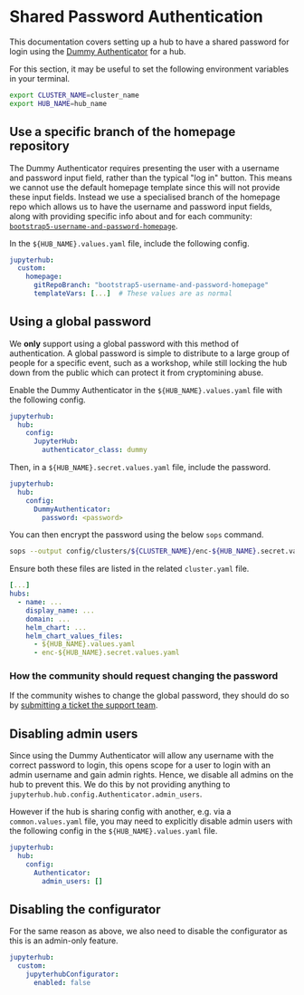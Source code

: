 # Shared Password Authentication

This documentation covers setting up a hub to have a shared password for login using the [Dummy Authenticator](https://jupyterhub.readthedocs.io/en/stable/reference/authenticators.html#the-dummy-authenticator)
for a hub.

For this section, it may be useful to set the following environment variables in your terminal.

```bash
export CLUSTER_NAME=cluster_name
export HUB_NAME=hub_name
```

## Use a specific branch of the homepage repository

The Dummy Authenticator requires presenting the user with a username and password input field, rather than the typical "log in" button.
This means we cannot use the default homepage template since this will not provide these input fields.
Instead we use a specialised branch of the homepage repo which allows us to have the username and password input fields, along with providing specific info about and for each community: [`bootstrap5-username-and-password-homepage`](https://github.com/2i2c-org/default-hub-homepage/tree/bootstrap5-username-and-password-homepage).

In the `${HUB_NAME}.values.yaml` file, include the following config.

```yaml
jupyterhub:
  custom:
    homepage:
      gitRepoBranch: "bootstrap5-username-and-password-homepage"
      templateVars: [...]  # These values are as normal
```

## Using a global password

We **only** support using a global password with this method of authentication.
A global password is simple to distribute to a large group of people for a specific event, such as a workshop, while still locking the hub down from the public which can protect it from cryptomining abuse.

Enable the Dummy Authenticator in the `${HUB_NAME}.values.yaml` file with the following config.

```yaml
jupyterhub:
  hub:
    config:
      JupyterHub:
        authenticator_class: dummy
```

Then, in a `${HUB_NAME}.secret.values.yaml` file, include the password.

```yaml
jupyterhub:
  hub:
    config:
      DummyAuthenticator:
        password: <password>
```

You can then encrypt the password using the below `sops` command.

```bash
sops --output config/clusters/${CLUSTER_NAME}/enc-${HUB_NAME}.secret.values.yaml -e config/clusters/${CLUSTER_NAME}/${HUB_NAME}.secret.values.yaml
```

Ensure both these files are listed in the related `cluster.yaml` file.

```yaml
[...]
hubs:
  - name: ...
    display_name: ...
    domain: ...
    helm_chart: ...
    helm_chart_values_files:
      - ${HUB_NAME}.values.yaml
      - enc-${HUB_NAME}.secret.values.yaml
```

### How the community should request changing the password

If the community wishes to change the global password, they should do so by [submitting a ticket the support team](https://docs.2i2c.org/support/).

## Disabling admin users

Since using the Dummy Authenticator will allow any username with the correct password to login, this opens scope for a user to login with an admin username and gain admin rights.
Hence, we disable all admins on the hub to prevent this.
We do this by not providing anything to `jupyterhub.hub.config.Authenticator.admin_users`.

However if the hub is sharing config with another, e.g. via a `common.values.yaml` file, you may need to explicitly disable admin users with the following config in the `${HUB_NAME}.values.yaml` file.

```yaml
jupyterhub:
  hub:
    config:
      Authenticator:
        admin_users: []
```

## Disabling the configurator

For the same reason as above, we also need to disable the configurator as this is an admin-only feature.

```yaml
jupyterhub:
  custom:
    jupyterhubConfigurator:
      enabled: false
```
